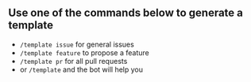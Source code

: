 ## Use one of the commands below to generate a template

- `/template issue` for general issues
- `/template feature` to propose a feature
- `/template pr` for all pull requests
- or `/template` and the bot will help you
